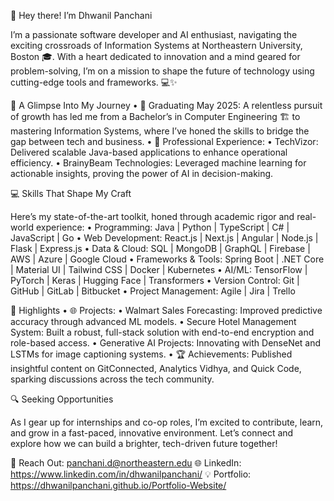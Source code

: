🚀 Hey there! I’m Dhwanil Panchani

I’m a passionate software developer and AI enthusiast, navigating the exciting crossroads of Information Systems at Northeastern University, Boston 🎓. With a heart dedicated to innovation and a mind geared for problem-solving, I’m on a mission to shape the future of technology using cutting-edge tools and frameworks. 💻✨

🌟 A Glimpse Into My Journey
	•	📅 Graduating May 2025: A relentless pursuit of growth has led me from a Bachelor’s in Computer Engineering 🏗️ to mastering Information Systems, where I’ve honed the skills to bridge the gap between tech and business.
	•	💼 Professional Experience:
	•	TechVizor: Delivered scalable Java-based applications to enhance operational efficiency.
	•	BrainyBeam Technologies: Leveraged machine learning for actionable insights, proving the power of AI in decision-making.

💻 Skills That Shape My Craft

Here’s my state-of-the-art toolkit, honed through academic rigor and real-world experience:
	•	Programming: Java | Python | TypeScript | C# | JavaScript | Go
	•	Web Development: React.js | Next.js | Angular | Node.js | Flask | Express.js
	•	Data & Cloud: SQL | MongoDB | GraphQL | Firebase | AWS | Azure | Google Cloud
	•	Frameworks & Tools: Spring Boot | .NET Core | Material UI | Tailwind CSS | Docker | Kubernetes
	•	AI/ML: TensorFlow | PyTorch | Keras | Hugging Face | Transformers
	•	Version Control: Git | GitHub | GitLab | Bitbucket
	•	Project Management: Agile | Jira | Trello

🌟 Highlights
	•	🌐 Projects:
	•	Walmart Sales Forecasting: Improved predictive accuracy through advanced ML models.
	•	Secure Hotel Management System: Built a robust, full-stack solution with end-to-end encryption and role-based access.
	•	Generative AI Projects: Innovating with DenseNet and LSTMs for image captioning systems.
	•	🏆 Achievements: Published insightful content on GitConnected, Analytics Vidhya, and Quick Code, sparking discussions across the tech community.

🔍 Seeking Opportunities

As I gear up for internships and co-op roles, I’m excited to contribute, learn, and grow in a fast-paced, innovative environment. Let’s connect and explore how we can build a brighter, tech-driven future together!

📧 Reach Out: panchani.d@northeastern.edu
🌐 LinkedIn:  https://www.linkedin.com/in/dhwanilpanchani/
💡 Portfolio: https://dhwanilpanchani.github.io/Portfolio-Website/
